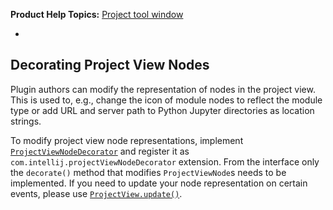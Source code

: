 [//]: # (title: Project View)

<!-- Copyright 2000-2022 JetBrains s.r.o. and other contributors. Use of this source code is governed by the Apache 2.0 license that can be found in the LICENSE file. -->

<microformat>

**Product Help Topics:** [Project tool window](https://www.jetbrains.com/help/idea/project-tool-window.html)

</microformat>

* [](tree_structure_view.md)

## Decorating Project View Nodes

Plugin authors can modify the representation of nodes in the project view.
This is used to, e.g., change the icon of module nodes to reflect the module type or add URL and server path
to Python Jupyter directories as location strings.

To modify project view node representations, implement
[`ProjectViewNodeDecorator`](%gh-ic%/platform/lang-impl/src/com/intellij/ide/projectView/ProjectViewNodeDecorator.java)
and register it as `com.intellij.projectViewNodeDecorator` extension.
From the interface only the `decorate()` method that modifies `ProjectViewNode`s needs to be implemented.
If you need to update your node representation on certain events, please use
[`ProjectView.update()`](%gh-ic%/platform/lang-impl/src/com/intellij/ide/projectView/ProjectView.java).
